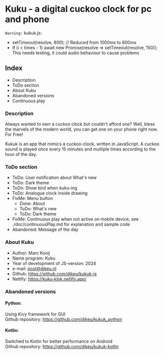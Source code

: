 # Kuku - a digital cuckoo clock for pc and phone


`Warning:` kukuk.js:
  - setTimeout(resolve, 800); // Reduced from 1000ms to 800ms
  - if (i < times - 1) await new Promise(resolve => setTimeout(resolve, 150));
  This needs testing, it could audio behaviour to cause problems


## Index

- Description
- ToDo section
- About Kuku
- Abandoned versions
- Continuous play


### Description

Always wanted to own a cuckoo clock but couldn't afford one?
Well, bless the marvels of the modern world, you can get one on your phone right now. For Free!

Kukuk is an app that mimics a cuckoo-clock, written in JavaScript.
A cuckoo sound is played once every 15 minutes and multiple times according to the hour of the day.


### ToDo section

- ToDo: User notification about What's new
- ToDo: Dark theme
- ToDo: Show bird when kuku-ing
- ToDo: Analogue clock inside drawing
- FixMe: Menu button
    - Done: About
    - ToDo: What's new 
    - ToDo: Dark theme 
- FixMe: Continuous play when not active on mobile device, see ./doc/continuousPlay.md for explanation and sample code
- Abandoned: Message of the day


### About Kuku

- Author: Marc Kooij
- Name program: Kuku
- Year of development of JS-version: 2024
- e-mail: post@djkeu.nl
- Github: https://github.com/djkeu/kukuk-js
- Netlify: https://kuku-klok.netlify.app/


### Abandoned versions

#### Python:
Using Kivy framework for GUI\
Github repository: https://github.com/djkeu/kukuk_python

#### Kotlin:
Switched to Kotlin for better performance on Android\
Github repository: https://github.com/djkeu/kukuk-kotlin


